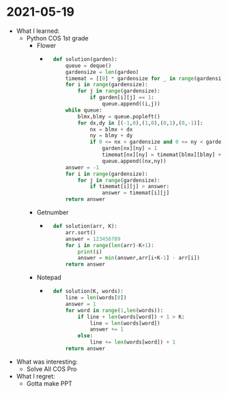 # 2021-05-19

- What I learned:
  - Python COS 1st grade
    -  Flower
       -  ```python
            def solution(garden):
                queue = deque()
                gardensize = len(garden)
                timemat = [[0] * gardensize for _ in range(gardensize)]
                for i in range(gardensize):
                    for j in range(gardensize):
                        if garden[i][j] == 1:
                            queue.append((i,j))
                while queue:
                    blmx,blmy = queue.popleft()
                    for dx,dy in [(-1,0),(1,0),(0,1),(0,-1)]:
                        nx = blmx + dx
                        ny = blmy + dy
                        if 0 <= nx < gardensize and 0 <= ny < gardensize and garden[nx][ny] == 0:
                            garden[nx][ny] = 1
                            timemat[nx][ny] = timemat[blmx][blmy] + 1
                            queue.append((nx,ny))
                answer = -1
                for i in range(gardensize):
                    for j in range(gardensize):
                        if timemat[i][j] > answer:
                            answer = timemat[i][j]
                return answer
          ```
    -  Getnumber
       -  ```python
            def solution(arr, K):
                arr.sort()
                answer = 123456789
                for i in range(len(arr)-K+1):
                    print(i)
                    answer = min(answer,arr[i+K-1] - arr[i])
                return answer
          ```
    -  Notepad
       -  ```python
            def solution(K, words):
                line = len(words[0])
                answer = 1
                for word in range(1,len(words)): 
                    if line + len(words[word]) + 1 > K:
                        line = len(words[word])
                        answer += 1
                    else:
                        line += len(words[word]) + 1
                return answer
          ```
- What was interesting: 
  - Solve All COS Pro
- What I regret: 
  - Gotta make PPT